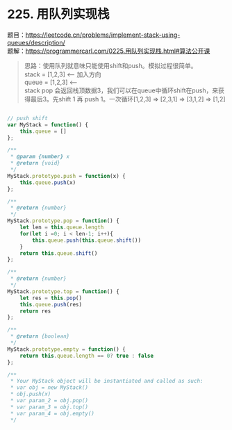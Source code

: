 # 225. 用队列实现栈
题目：https://leetcode.cn/problems/implement-stack-using-queues/description/     
题解：https://programmercarl.com/0225.用队列实现栈.html#算法公开课     

> 思路：使用队列就意味只能使用shift和push。模拟过程很简单。     
    stack = [1,2,3] <-- 加入方向    
    queue = [1,2,3] <--   
    stack pop 会返回栈顶数据3，我们可以在queue中循环shift在push，来获得最后3。先shift 1 再 push 1。一次循环[1,2,3] => [2,3,1] => [3,1,2] => [1,2]

```js

// push shift
var MyStack = function() {
    this.queue = []
};

/** 
 * @param {number} x
 * @return {void}
 */
MyStack.prototype.push = function(x) {
    this.queue.push(x)
};

/**
 * @return {number}
 */
MyStack.prototype.pop = function() {
    let len = this.queue.length
    for(let i =0; i < len-1; i++){
        this.queue.push(this.queue.shift())
    }
    return this.queue.shift()
};

/**
 * @return {number}
 */
MyStack.prototype.top = function() {
    let res = this.pop()
    this.queue.push(res)
    return res 
};

/**
 * @return {boolean}
 */
MyStack.prototype.empty = function() {
    return this.queue.length == 0? true : false  
};

/**
 * Your MyStack object will be instantiated and called as such:
 * var obj = new MyStack()
 * obj.push(x)
 * var param_2 = obj.pop()
 * var param_3 = obj.top()
 * var param_4 = obj.empty()
 */
```